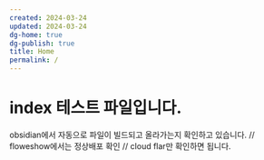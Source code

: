 ```yaml
---
created: 2024-03-24
updated: 2024-03-24
dg-home: true
dg-publish: true
title: Home
permalink: /
---
```

# index 테스트 파일입니다.

obsidian에서 자동으로 파일이 빌드되고 올라가는지 확인하고 있습니다.
// floweshow에서는 정상배포 확인
// cloud flar만 확인하면 됩니다.